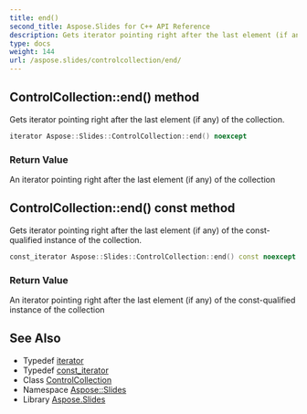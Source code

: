 ```yaml
---
title: end()
second_title: Aspose.Slides for C++ API Reference
description: Gets iterator pointing right after the last element (if any) of the collection.
type: docs
weight: 144
url: /aspose.slides/controlcollection/end/
---
```

## ControlCollection::end() method


Gets iterator pointing right after the last element (if any) of the collection.

```cpp
iterator Aspose::Slides::ControlCollection::end() noexcept
```


### Return Value

An iterator pointing right after the last element (if any) of the collection

## ControlCollection::end() const method


Gets iterator pointing right after the last element (if any) of the const-qualified instance of the collection.

```cpp
const_iterator Aspose::Slides::ControlCollection::end() const noexcept
```


### Return Value

An iterator pointing right after the last element (if any) of the const-qualified instance of the collection

## See Also

* Typedef [iterator](../iterator/)
* Typedef [const_iterator](../const_iterator/)
* Class [ControlCollection](../)
* Namespace [Aspose::Slides](../../)
* Library [Aspose.Slides](../../../)